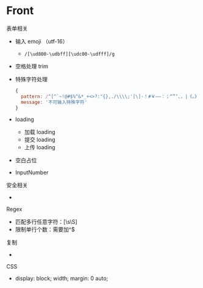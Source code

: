 # Front





















表单相关

- 输入 emoji （utf-16）

  - `/[\ud800-\udbff][\udc00-\udfff]/g`

- 空格处理 trim

- 特殊字符处理 

  ```js
  {
    pattern: /^[^`~!@#$%^&*_+<>?:"{},./\\\\;'[\]·！#￥——：；“”‘、，|《。》？、【】[\]]+$/gim,
    message: '不可输入特殊字符'
  }
  ```

- loading

  - 加载 loading
  - 提交 loading
  - 上传 loading

- 空白占位

- InputNumber





安全相关

- 





Regex

- 匹配多行任意字符：[\s\S]
- 限制单行个数：需要加^$





复制

- 



CSS

- display: block; width; margin: 0 auto;